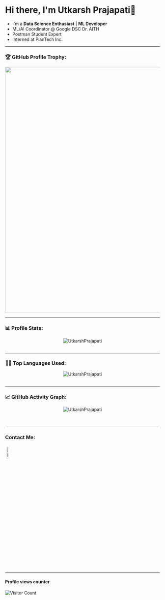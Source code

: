 # Hi there, I'm Utkarsh Prajapati👋

- I'm a **Data Science Enthusiast** | **ML Developer**
- ML/AI Coordinator @ Google DSC Dr. AITH
- Postman Student Expert
- Interned at PlanTech Inc.

---

### 🏆 GitHub Profile Trophy:

<a href="https://github.com/ryo-ma/github-profile-trophy">
<img width=800 src="https://github-profile-trophy.vercel.app/?username=UtkarshPrajapati&column=8&theme=darkhub&no-frame=true&no-bg=true"/>
</a>

---

### 📊 Profile Stats:

<p align="center">
<img src = "https://readme-stats-hazel-two.vercel.app/api?username=UtkarshPrajapati&bg_color=30,e96443,904e95&title_color=fff&text_color=fff" alt="UtkarshPrajapati" /><br><br></p>

---

### 👨‍💻 Top Languages Used:

<p align="center">
<img src = "https://readme-stats-hazel-two.vercel.app/api/top-langs/?username=UtkarshPrajapati&layout=compact&bg_color=30,e96443,904e95&title_color=fff&text_color=fff" alt="UtkarshPrajapati" /><br><br></p>

---

### 📈 GitHub Activity Graph:

<p align="center">
<img src = "https://github-readme-streak-stats.herokuapp.com?user=UtkarshPrajapati&theme=radical&ring=DD2727&fire=DD2727&dates=DD6227&sideNums=176FC5&sideLabels=1E90FF" alt="UtkarshPrajapati" /><br><br>
<br>
</p>
  
 ---
  
### Contact Me:

<p align="left">
<a href="https://www.linkedin.com/in/utkarsh-prajapati-175a2319a/"><img alt="linkedin" width="10%" style="padding:5px" src="https://pngimg.com/uploads/linkedIn/linkedIn_PNG14.png"/></a>
</p>

---

#### Profile views counter

![Visitor Count](https://profile-counter.glitch.me/{UtkarshPrajapati}/count.svg)
